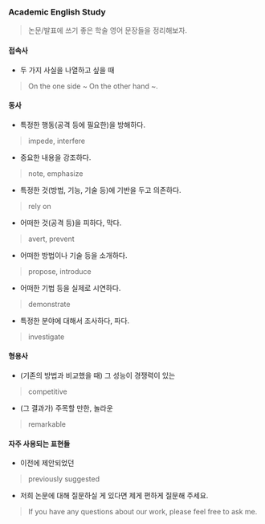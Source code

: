 ### Academic English Study

> 논문/발표에 쓰기 좋은 학술 영어 문장들을 정리해보자.

#### 접속사

* 두 가지 사실을 나열하고 싶을 때
> On the one side ~ On the other hand ~.

#### 동사

* 특정한 행동(공격 등에 필요한)을 방해하다.
> impede, interfere

* 중요한 내용을 강조하다.
> note, emphasize

* 특정한 것(방법, 기능, 기술 등)에 기반을 두고 의존하다.
> rely on

* 어떠한 것(공격 등)을 피하다, 막다.
> avert, prevent

* 어떠한 방법이나 기술 등을 소개하다.
> propose, introduce

* 어떠한 기법 등을 실제로 시연하다.
> demonstrate

* 특정한 분야에 대해서 조사하다, 파다.
> investigate

#### 형용사

* (기존의 방법과 비교했을 때) 그 성능이 경쟁력이 있는
> competitive

* (그 결과가) 주목할 만한, 놀라운
> remarkable

#### 자주 사용되는 표현들

* 이전에 제안되었던
> previously suggested

* 저희 논문에 대해 질문하실 게 있다면 제게 편하게 질문해 주세요.
> If you have any questions about our work, please feel free to ask me.
